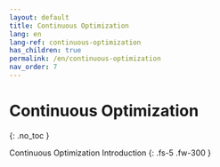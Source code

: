 ```yaml
---
layout: default
title: Continuous Optimization
lang: en
lang-ref: continuous-optimization
has_children: true
permalink: /en/continuous-optimization
nav_order: 7
---
```


# Continuous Optimization
{: .no_toc }


Continuous Optimization Introduction
{: .fs-5 .fw-300 }